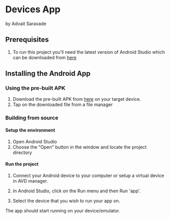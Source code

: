 # Devices App
by Advait Saravade

## Prerequisites
1. To run this project you'll need the latest version of Android Studio which can be downloaded from [here](https://developer.android.com/studio)

## Installing the Android App
### Using the pre-built APK
1. Download the pre-built APK from [here](https://raw.githubusercontent.com/advaitsaravade/Devices-Compose-Kotlin/main/release/app-release.apk) on your target device.
2. Tap on the downloaded file from a file manager

### Building from source
#### Setup the environment
1. Open Android Studio
2. Choose the "Open" button in the window and locate the project directory

#### Run the project
1. Connect your Android device to your computer or setup a virtual device in AVD manager.

2. In Android Studio, click on the Run menu and then Run 'app'.

3. Select the device that you wish to run your app on.

The app should start running on your device/emulator.
